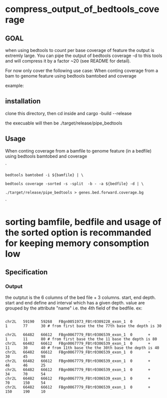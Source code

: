 # compress_output_of_bedtools_coverage

## GOAL
when using bedtools to count per base coverage of feature the output is extremly large.
You can pipe the output of bedtools coverage -d to this tools and will compress it by a factor ~20 (see README for detail).

For now only cover the following use case:
When conting coverage from a bam to genome feature using bedtools bamtobed and coverage

example:


## installation
clone this directory, then cd inside and cargo -build --release

the execuable will then be ./target/release/pipe_bedtools

## Usage
When conting coverage from a bamfile to genome feature (in a bedfile) using bedtools bamtobed and coverage


`

    bedtools bamtobed -i ${bamfile} | \
    
    bedtools coverage -sorted -s -split  -b - -a ${bedfile} -d | \ 
    
    ./target/release/pipe_bedtools > genes.bed.forward.coverage.bg
`
# sorting bamfile, bedfile and usage of the sorted option is recommanded for keeping memory consomption low




## Specification

### Output

the outptut is the 6 columns of the bed file + 3 columns. start, end depth. start and end define and interval which has a given depth.
value are grouped by the attribute "name" i.e. the 4th field of the bedfile.
ex:
```
 
chr2L   59190   59268   FBgn0051973_FBtr0309228_exon_1  0       -       1       77      30 # from first base the the 77th base the depth is 30

chr2L   66482   66612   FBgn0067779_FBtr0306539_exon_1  0       +       1       11      80 # from first base the the 11 base the depth is 80
chr2L   66482   66612   FBgn0067779_FBtr0306539_exon_1  0       +       11      30      40 # from 11th base the the 30th base the depth is 40
chr2L   66482   66612   FBgn0067779_FBtr0306539_exon_1  0       +       30      45      98
chr2L   66482   66612   FBgn0067779_FBtr0306539_exon_1  0       +       46      46      25
chr2L   66482   66612   FBgn0067779_FBtr0306539_exon_1  0       +       34      70      54
chr2L   66482   66612   FBgn0067779_FBtr0306539_exon_1  0       +       70      150     54
chr2L   66482   66612   FBgn0067779_FBtr0306539_exon_1  0       +       150     190     10

```





